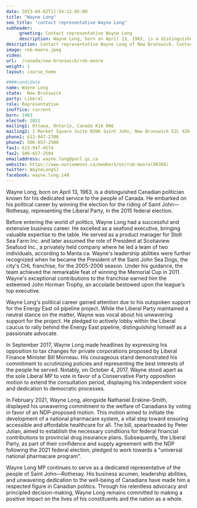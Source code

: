 ```yaml
---
date: 2023-04-02T11:54:12-05:00
title: "Wayne Long"
seo_title: "contact representative Wayne Long"
subheader:
     greeting: Contact representative Wayne Long
     description: Wayne Long, born on April 13, 1963, is a distinguished Canadian politician known for his dedicated service to the people of Canada. He embarked on his political career by winning the election for the riding of Saint John—Rothesay, representing the Liberal Party, in the 2015 federal election.
description: Contact representative Wayne Long of New Brunswick. Contact information for Wayne Long includes email address, phone number, and mailing address.
image: rob-moore.jpeg
video:
url:  /canada/new-brunswick/rob-moore
weight: 1
layout: course_home

####candidate
name: Wayne Long
state:	New Brunswick
party: Liberal
role: Representative
inoffice: current
born: 1963
elected: 2021
mailing1: Ottawa, Ontario, Canada K1A 0A6
mailing2: 1 Market Square Suite N306 Saint John, New Brunswick E2L 4Z6
phone1: 613-947-2700
phone2: 506-657-2500
fax1: 613-947-4574
fax2: 506-657-2504
emailaddress: wayne.long@parl.gc.ca
website: https://www.ourcommons.ca/members/en/rob-moore(88368)
twitter: WayneLongSJ
facebook: wayne.long.140
---
```


Wayne Long, born on April 13, 1963, is a distinguished Canadian politician known for his dedicated service to the people of Canada. He embarked on his political career by winning the election for the riding of Saint John—Rothesay, representing the Liberal Party, in the 2015 federal election.

Before entering the world of politics, Wayne Long had a successful and extensive business career. He excelled as a seafood executive, bringing valuable expertise to the table. He served as a product manager for Stolt Sea Farm Inc. and later assumed the role of President at Scotiaview Seafood Inc., a privately held company where he led a team of two individuals, according to Manta.ca. Wayne's leadership abilities were further recognized when he became the President of the Saint John Sea Dogs, the city's CHL franchise, for the 2005-2006 season. Under his guidance, the team achieved the remarkable feat of winning the Memorial Cup in 2011. Wayne's exceptional contributions to the franchise earned him the esteemed John Horman Trophy, an accolade bestowed upon the league's top executive.

Wayne Long's political career gained attention due to his outspoken support for the Energy East oil pipeline project. While the Liberal Party maintained a neutral stance on the matter, Wayne was vocal about his unwavering support for the project. He pledged to actively lobby within the Liberal caucus to rally behind the Energy East pipeline, distinguishing himself as a passionate advocate.

In September 2017, Wayne Long made headlines by expressing his opposition to tax changes for private corporations proposed by Liberal Finance Minister Bill Morneau. His courageous stand demonstrated his commitment to scrutinizing policies and representing the best interests of the people he served. Notably, on October 4, 2017, Wayne stood apart as the sole Liberal MP to vote in favor of a Conservative Party opposition motion to extend the consultation period, displaying his independent voice and dedication to democratic processes.

In February 2021, Wayne Long, alongside Nathaniel Erskine-Smith, displayed his unwavering commitment to the welfare of Canadians by voting in favor of an NDP-proposed motion. This motion aimed to initiate the development of a national pharmacare system, a vital step toward ensuring accessible and affordable healthcare for all. The bill, spearheaded by Peter Julian, aimed to establish the necessary conditions for federal financial contributions to provincial drug insurance plans. Subsequently, the Liberal Party, as part of their confidence and supply agreement with the NDP following the 2021 federal election, pledged to work towards a "universal national pharmacare program".

Wayne Long MP continues to serve as a dedicated representative of the people of Saint John—Rothesay. His business acumen, leadership abilities, and unwavering dedication to the well-being of Canadians have made him a respected figure in Canadian politics. Through his relentless advocacy and principled decision-making, Wayne Long remains committed to making a positive impact on the lives of his constituents and the nation as a whole.
